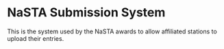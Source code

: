# NaSTA Submission System

This is the system used by the NaSTA awards to allow affiliated stations to upload their entries.
